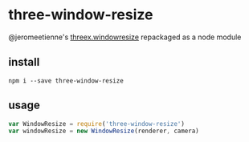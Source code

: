 # three-window-resize

@jeromeetienne's [threex.windowresize](https://github.com/jeromeetienne/threex.windowresize) repackaged as a node module

## install

`npm i --save three-window-resize`

## usage

```js
var WindowResize = require('three-window-resize')
var windowResize = new WindowResize(renderer, camera)
```
